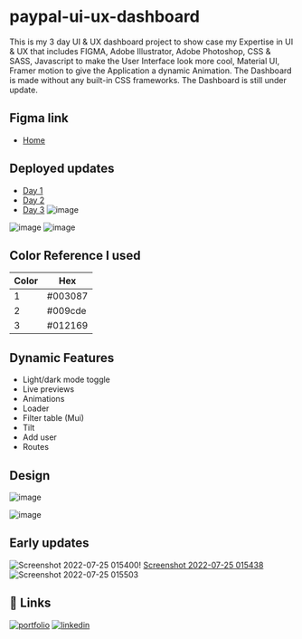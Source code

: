 
# paypal-ui-ux-dashboard


This is my 3 day UI & UX dashboard project to show case my Expertise in UI & UX that includes FIGMA, Adobe Illustrator, Adobe Photoshop, CSS & SASS, Javascript to make the User Interface look more cool, Material UI, Framer motion to give the Application a dynamic Animation. The Dashboard is made without any built-in CSS frameworks. The Dashboard is still under update.

## Figma link

 - [Home]( https://www.figma.com/file/DhgWVfPZ3xv42bZjvXofmF/Untitled?node-id=1%3A5)
  

## Deployed updates

 - [Day 1](https://siddharth-paypal-uiux1.netlify.app/)
 - [Day 2]( https://siddharth-paypal-uiux2.netlify.app/)
 - [Day 3](https://siddharth-paypal-uiux.netlify.app/)
  ![image](https://user-images.githubusercontent.com/62851444/180928815-e00d0701-8be8-402b-a78a-b31b814ffabb.png)

![image](https://user-images.githubusercontent.com/62851444/180860921-51560f82-74de-4959-9582-08228b32d5ac.png)
![image](https://user-images.githubusercontent.com/62851444/180860969-a8d0218b-48b5-4ab5-8bf5-14ae425e4451.png)
## Color Reference I used

| Color             | Hex                                                                |
| ----------------- | ------------------------------------------------------------------ |
|   1 |  #003087 |
|  2 |  #009cde |
| 3 |   #012169 |
 


## Dynamic Features

- Light/dark mode toggle
- Live previews
- Animations
- Loader
- Filter table (Mui)
- Tilt
- Add user
- Routes
 
## Design


 ![image](https://user-images.githubusercontent.com/62851444/180849446-b9a66ef7-fd3c-43bd-8d30-ce12a5be6bd8.png)

![image](https://user-images.githubusercontent.com/62851444/180864143-f8db390f-8c2d-4eee-b51e-c8434f9fa00d.png)


## Early updates 

![Screenshot 2022-07-25 015400](https://user-images.githubusercontent.com/62851444/180665570-388c5eea-7997-4373-ad98-cf267298639f.png)!
[Screenshot 2022-07-25 015438](https://user-images.githubusercontent.com/62851444/180665573-5c8076a3-99ca-436b-94dc-cffc35ae81c5.png)
![Screenshot 2022-07-25 015503](https://user-images.githubusercontent.com/62851444/180665577-3dd3179e-a3c6-4fd2-9ee7-55d6b44ab296.png)

  
## 🔗 Links
[![portfolio](https://img.shields.io/badge/my_portfolio-000?style=for-the-badge&logo=ko-fi&logoColor=white)](https://siddharth-me-uiux.netlify.app/)
[![linkedin](https://img.shields.io/badge/linkedin-0A66C2?style=for-the-badge&logo=linkedin&logoColor=white)](https://www.linkedin.com/in/siddharth-p-193125201/)


